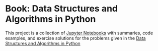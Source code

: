 # Book: Data Structures and Algorithms in Python
This project is a collection of [Jupyter Notebooks](https://jupyter.org/) with summaries, code examples, and exercise solutions for the problems given in the [Data Structures and Algorithms in Python](https://www.amazon.com/Structures-Algorithms-Python-Michael-Goodrich/dp/1118290275/ref=sr_1_9?keywords=data+structures+and+algorithms&qid=1639038655&sr=8-9)